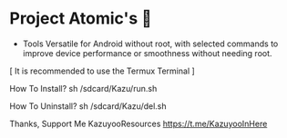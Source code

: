 # Project Atomic's 👾
- Tools Versatile for Android without root, with selected commands to improve device performance or smoothness without needing root.

[ It is recommended to use the Termux Terminal ]

How To Install?
sh /sdcard/Kazu/run.sh

How To Uninstall?
sh /sdcard/Kazu/del.sh

Thanks, Support Me
KazuyooResources
https://t.me/KazuyooInHere
